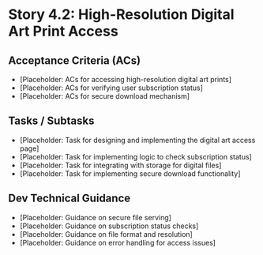 # Story 4.2: High-Resolution Digital Art Print Access

## Acceptance Criteria (ACs)

*   [Placeholder: ACs for accessing high-resolution digital art prints]
*   [Placeholder: ACs for verifying user subscription status]
*   [Placeholder: ACs for secure download mechanism]

## Tasks / Subtasks

*   [Placeholder: Task for designing and implementing the digital art access page]
*   [Placeholder: Task for implementing logic to check subscription status]
*   [Placeholder: Task for integrating with storage for digital files]
*   [Placeholder: Task for implementing secure download functionality]

## Dev Technical Guidance

*   [Placeholder: Guidance on secure file serving]
*   [Placeholder: Guidance on subscription status checks]
*   [Placeholder: Guidance on file format and resolution]
*   [Placeholder: Guidance on error handling for access issues]